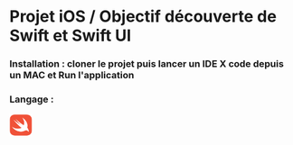 <h1 align="left">Projet iOS / Objectif découverte de Swift et Swift UI</h1>

<h3 align="left">Installation : cloner le projet puis lancer un IDE X code depuis un MAC et Run l'application</h3>

<h3 align="left">Langage :</h3>
<p align="left">
  <a href="https://developer.apple.com/swift/" target="_blank" rel="noreferrer"> <img src="https://raw.githubusercontent.com/devicons/devicon/master/icons/swift/swift-original.svg" alt="swift" width="40" height="40"/> </a>
</p>
